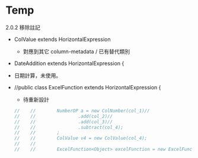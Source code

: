 
Temp
======

2.0.2 移除註記


* ColValue extends HorizontalExpression<Object> 
  * 對應到其它 column-metadata / 已有替代類別
  

*  DateAddition extends HorizontalExpression<Object> {  
  * 日期計算，未使用。
  
* //public class ExcelFunction<R> extends HorizontalExpression<R> {   
  * 待重新設計
``` java 
//    //        NumberOP a = new ColNumber(col_1)//
//    //                .add(col_2)//
//    //                .add(col_3)//
//    //                .subtract(col_4);
//    //        ;
//    //        ColValue v4 = new ColValue(col_4);
//    //
//    //        ExcelFunction<Object> excelFunction = new ExcelFunction<Object>("DIFF", a, v4);
```
